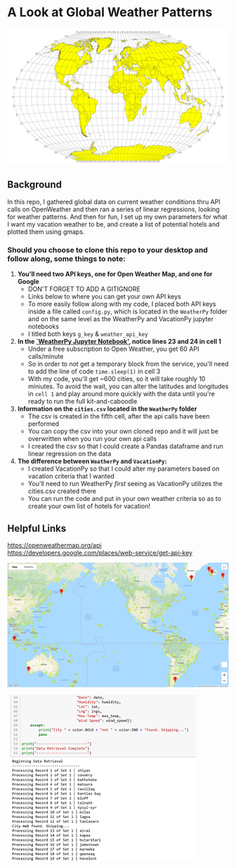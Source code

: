 # A Look at Global Weather Patterns

![global_grid](WeatherPy/Images/global_grid.png)      

## Background ##
In this repo, I gathered global data on current weather conditions thru API calls on OpenWeather and then ran a series of linear regressions, looking for weather patterns.  And then for fun, I set up my own parameters for what I want my vacation weather to be, and create a list of potential hotels and plotted them using gmaps.     


### Should you choose to clone this repo to your desktop and follow along, some things to note: ###
1. <b>You'll need two API keys, one for Open Weather Map, and one for Google</b>
      + DON'T FORGET TO ADD A GITIGNORE     
      + Links below to where you can get your own API keys 
      + To more easily follow along with my code, I placed both API keys inside a file called `config.py`, which is located in the `WeatherPy` folder and on the same level as the WeatherPy and VacationPy jupyter notebooks 
      + I titled both keys `g_key` & `weather_api_key`       
2. <b>In the [`WeatherPy Jupyter Notebook'](https://github.com/VallieTracy/python-api-challenge/blob/master/WeatherPy/WeatherPy.ipynb), notice lines 23 and 24 in cell 1</b>  
      + Under a free subscription to Open Weather, you get 60 API calls/minute     
      + So in order to not get a temporary block from the service, you'll need to add the line of code `time.sleep(1)` in cell 3
      + With my code, you'll get ~600 cities, so it will take roughly 10 miniutes.  To avoid the wait, you can alter the latitudes and longitudes in `cell 1` and play around more quickly with the data until you're ready to run the full kit-and-caboodle 
3. <b>Information on the `cities.csv` located in the `WeatherPy` folder</b>  
      + The csv is created in the fifth cell, after the api calls have been performed    
      + You can copy the csv into your own cloned repo and it will just be overwritten when you run your own api calls 
      + I created the csv so that I could create a Pandas dataframe and run linear regression on the data
4. <b>The difference between `WeatherPy` and `VacationPy`:</b> 
      + I created VacationPy so that I could alter my parameters based on vacation criteria that I wanted  
      + You'll need to run WeatherPy *first* seeing as VacationPy utilizes the cities.csv created there
      + You can run the code and put in your own weather criteria so as to create your own list of hotels for vacation!
      
## Helpful Links ##
https://openweathermap.org/api      
https://developers.google.com/places/web-service/get-api-key
          



![vacay](WeatherPy/Images/vacay.png)  

![API_calls](WeatherPy/Images/API_calls.PNG)  

